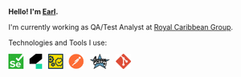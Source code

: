 **Hello! I'm <a href="https://www.youtube.com/watch?v=dQw4w9WgXcQ">Earl</a>.**

I'm currently working as QA/Test Analyst at <a href="https://www.royalcaribbeangroup.com">Royal Caribbean Group</a>.

Technologies and Tools I use: <br>

<a href="https://www.selenium.dev/"><img src="./assets/selenium.png" alt="Selenium" title="Selenium" width="30" height="30"/></a> &nbsp;
<a href="https://katalon.com/katalon-studio"><img src="./assets/katalon.png" alt="Katalon" title="Katalon" width="25" height="30"/></a> &nbsp;
<a href="https://smartbear.com/product/ready-api/"><img src="./assets/readyapi.png" alt="ReadyAPI" title="ReadyAPI" width="30" height="30"/></a> &nbsp;
<a href="https://www.postman.com/"><img src="./assets/postman.png" alt="Postman" title="Postman" width="30" height="30"/></a> &nbsp;
<a href="https://groovy-lang.org/"><img src="./assets/groovy.png" alt="Groovy" title="Groovy" width="40" height="30"/></a> &nbsp;
<a href="https://git-scm.com/"><img src="./assets/git.png" alt="Git" title="Git" width="30" height="30"/></a> 
